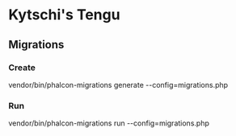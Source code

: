 # Kytschi's Tengu #

## Migrations

### Create
vendor/bin/phalcon-migrations generate --config=migrations.php

### Run
vendor/bin/phalcon-migrations run --config=migrations.php